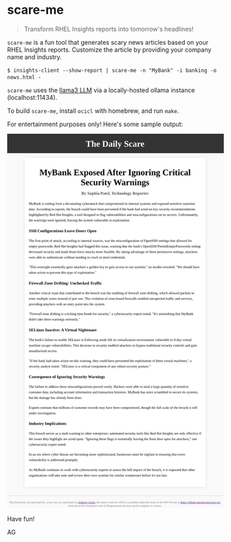# scare-me
> Transform RHEL Insights reports into tomorrow's headlines!

`scare-me` is a fun tool that generates scary news articles based on
your RHEL Insights reports.  Customize the article by providing your
company name and industry.

```
$ insights-client --show-report | scare-me -n "MyBank" -i banking -o news.html -
```

`scare-me` uses the [llama3 LLM](https://ollama.com/library/llama3)
via a locally-hosted ollama instance (localhost:11434).

To build `scare-me`, install `ocicl` with homebrew, and run `make`.

For entertainment purposes only!  Here's some sample output:

<p align="center"><img src="news.png"/></p>

Have fun!

AG
